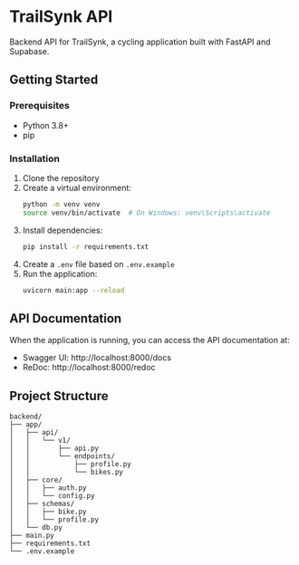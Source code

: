 
# TrailSynk API

Backend API for TrailSynk, a cycling application built with FastAPI and Supabase.

## Getting Started

### Prerequisites

- Python 3.8+
- pip

### Installation

1. Clone the repository
2. Create a virtual environment:
   ```bash
   python -m venv venv
   source venv/bin/activate  # On Windows: venv\Scripts\activate
   ```
3. Install dependencies:
   ```bash
   pip install -r requirements.txt
   ```
4. Create a `.env` file based on `.env.example`
5. Run the application:
   ```bash
   uvicorn main:app --reload
   ```

## API Documentation

When the application is running, you can access the API documentation at:
- Swagger UI: http://localhost:8000/docs
- ReDoc: http://localhost:8000/redoc

## Project Structure

```
backend/
├── app/
│   ├── api/
│   │   └── v1/
│   │       ├── api.py
│   │       └── endpoints/
│   │           ├── profile.py
│   │           └── bikes.py
│   ├── core/
│   │   ├── auth.py
│   │   └── config.py
│   ├── schemas/
│   │   ├── bike.py
│   │   └── profile.py
│   └── db.py
├── main.py
├── requirements.txt
└── .env.example
```

